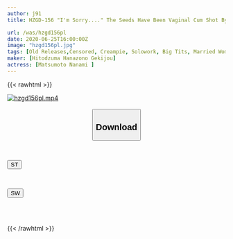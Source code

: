 ```yaml
---
author: j91
title: HZGD-156 "I'm Sorry...." The Seeds Have Been Vaginal Cum Shot By Muriyari's Father-in-law On A Dangerous Pregnancy Day... Nana Matsumoto

url: /was/hzgd156pl
date: 2020-06-25T16:00:00Z
image: "hzgd156pl.jpg"
tags: [Old Releases,Censored, Creampie, Solowork, Big Tits, Married Woman, Titty Fuck, Bride, Young Wife, Drama, Evil, Cuckold	]
maker: [Hitodzuma Hanazono Gekijou]
actress: [Matsumoto Nanami ]
---
```



{{< rawhtml >}}

<div class="video" data-videoid="lwjwxXJoaAI7Ly7">
    <a href="javascript:;">
        <img src="/was/hzgd156pl/hzgd156pl.jpg" width="WIDTH" height="HEIGHT" alt="hzgd156pl.mp4" loading="lazy">
    </a>
</div>

<script type="text/javascript" src="https://j91.asia/asset/on-demand-st.js"></script>

<br>
  <link rel="stylesheet" href="https://j91.asia/asset/bs5.css">
  
  <center>
  <button class="btn btn-primary" type="button" data-bs-toggle="collapse" data-bs-target=".multi-collapse" aria-expanded="false" aria-controls="multiCollapseExample1 multiCollapseExample2"><h2>Download</h2></button></center>
</p>
<div class="row">
  <div class="col">
    <div class="collapse multi-collapse" id="multiCollapseExample1">
      <div class="card card-body">
	      	      <br>
<div class="buttons">  
<p><a href="https://streamtape.to/v/lwjwxXJoaAI7Ly7" target="_blank"><button class="btn-hover color-3"><i class="fa fa-download"></i> ST</button></a></p></div>
    </div>
  </div>
</div>
  <div class="col">
    <div class="collapse multi-collapse" id="multiCollapseExample2">
      <div class="card card-body">
	      <br>
<div class="buttons">
<p><a href="https://flaswish.com/1m1yye6z2c3n" target="_blank"><button class="btn-hover color-2"><i class="fa fa-download"></i> SW</button></a></p></div>
<br><br>
      </div>
    </div>
  </div>
</div>

{{< /rawhtml >}}
